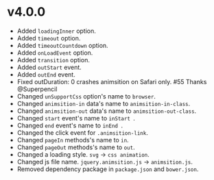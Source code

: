 # v4.0.0

- Added `loadingInner` option.
- Added `timeout` option.
- Added `timeoutCountdown` option.
- Added `onLoadEvent` option.
- Added `transition` option.
- Added `outStart` event.
- Added `outEnd` event.
- Fixed outDuration: 0 crashes animsition on Safari only. #55 Thanks @Superpencil
- Changed `unSupportCss` option's name to `browser`.
- Changed `animsition-in` data's name to `animsition-in-class`.
- Changed `animsition-out` data's name to `animsition-out-class`.
- Changed `start` event's name to `inStart `.
- Changed `end` event's name to `inEnd `.
- Changed the click event for `.animsition-link`.
- Changed `pageIn` methods's name to `in`.
- Changed `pageOut` methods's name to `out`.
- Changed a loading style. `svg` -> `css animation`.
- Changed js file name. `jquery.animsition.js` -> `animsition.js`.
- Removed dependency package in `package.json` and `bower.json`.
